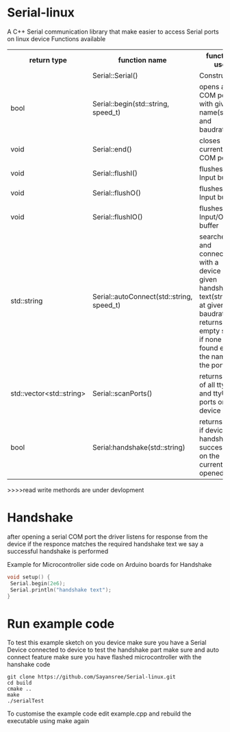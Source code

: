 # Serial-linux
A C++ Serial communication library that make easier to access Serial ports on linux device 
Functions available
<table>
  <tr>
    <th>return type</th>
    <th>function name</th>
    <th>function use</th>
  </tr>
  <tr>
    <td> </td>
    <td>Serial::Serial()</td>
    <td>Constructor</td>
  </tr>
  <tr>
    <td>bool</td>
    <td>Serial::begin(std::string, speed_t)</td>
    <td>opens a COM port with given name(string) and baudrate</td>
  </tr>
 <tr>
    <td>void</td>
    <td>Serial::end()</td>
    <td>closes current COM port</td>
  </tr>
 <tr>
    <td>void</td>
    <td>Serial::flushI()</td>
    <td>flushes Input buffer</td>
  </tr>
 <tr>
    <td>void</td>
    <td>Serial::flushO()</td>
    <td>flushes Input buffer</td>
  </tr>
 <tr>
    <td>void</td>
    <td>Serial::flushIO()</td>
    <td>flushes Input/Output buffer</td>
  </tr>
 <tr>
    <td>std::string</td>
    <td>Serial::autoConnect(std::string, speed_t)</td>
    <td>searches and connects with a device with 
     given handshake text(string) at given baudrate.
     returns empty string if none is found
     else the name of the port.
    </td>
  </tr>
 <tr>
    <td>std::vector&ltstd::string&gt</td>
    <td>Serial::scanPorts()</td>
    <td>returns List of all ttyACM and ttyUSB ports on device</td>
  </tr>
  <tr>
    <td>bool</td>
    <td>Serial:handshake(std::string)</td>
    <td>returns true if device handshakes successfully on the currently opened port</td>
  </tr>
</table>
>>>>read write methords are under devlopment


# Handshake
after opening a serial COM port the driver listens for response from the device if the responce matches the required handshake text we say a successful handshake is performed

Example for Microcontroller side code on Arduino boards for Handshake
```C++
void setup() {
 Serial.begin(2e6);
 Serial.println("handshake text");
}
```
# Run example code
To test this example sketch on you device make sure you have a Serial Device connected to device 
to test the handshake part make sure and auto connect feature make sure you have flashed microcontroller with the hanshake code
```
git clone https://github.com/Sayansree/Serial-linux.git
cd build 
cmake ..
make
./serialTest
```
To customise the example code edit example.cpp and rebuild the executable using make again

